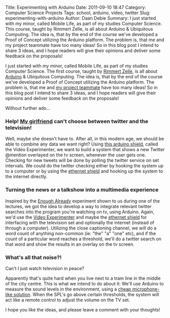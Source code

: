 Title: Experimenting with Arduino
Date: 2011-09-10 18:47
Category: Computer Science Projects
Tags: school, arduino, video, twitter
Slug: experimenting-with-arduino
Author: Daan Debie
Summary: I just started with my minor, called Mobile Life, as part of my studies Computer Science. This course, taught by Rimmert Zelle, is all about Arduino & Ubiquitous Computing. The idea is, that by the end of the course we've developed a Proof of Concept utilizing the Arduino platform. The problem is, that me and my project teammate have too many ideas! So in this blog post I intend to share 3 ideas, and I hope readers will give their opinions and deliver some feedback on the proposals!

I just started with my minor, called Mobile Life, as part of my studies Computer Science. The first course, taught by [Rimmert Zelle](http://twitter.com/rimmertzelle "Rimmert Zelle"), is all about [Arduino](http://www.arduino.cc/ "Arduino") & Ubiquitous Computing. The idea is, that by the end of the course we've developed a Proof of Concept utilizing the Arduino platform. The problem is, that me and [my project teammate](http://www.vandorp.biz/ "Daniel van Dorp") have too many ideas! So in this blog post I intend to share 3 ideas, and I hope readers will give their opinions and deliver some feedback on the proposals!

Without further ado...

### Help! [My girlfriend](http://twitter.com/joy_nl "My lovely girlfriend...") can't choose between twitter and the television!    

Well, maybe she doesn't have to. After all, in this modern age, we should be able to combine any data we want right? Using [this arduino shield](http://nootropicdesign.com/ve/ "Video Experimenter"), called the Video Experimenter, we want to build a system that shows a new Twitter @mention overlayed on the tv screen, whenever the user gets one. Checking for new tweets will be done by polling the twitter service on set intervals. We could do the twitter checking either by hooking the system up to a computer or by using the [ethernet shield](http://www.arduino.cc/en/Main/ArduinoEthernetShield "Ethernet Shield") and hooking up the system to the internet directly.

### Turning the news or a talkshow into a multimedia experience

Inspired by the [Enough Already](http://www.engadget.com/2011/08/16/enough-already-arduino-mutes-tvs-overexposed-celebrities-frees/ "Enough Already") experiment shown to us during one of the lectures, we got the idea to develop a way to integrate relevant twitter searches into the program you're watching on tv, using Arduino. Again, we'd use the [Video Experimenter](http://nootropicdesign.com/ve/ "Video Experimenter") and maybe the [ethernet shield](http://www.arduino.cc/en/Main/ArduinoEthernetShield "Ethernet Shield") for interfacing with the television set and optionally the internet (instead of through a computer). Utilizing the close captioning channel, we will do a word count of anything non-common (ie: "the" "a" "one" etc), and if the count of a particular word reaches a threshold, we'll do a twitter search on that word and show the results in an overlay on the tv screen.

### What's all that noise?!

Can't I just watch television in peace?

Apparently that's quite hard when you live next to a tram line in the middle of the city centre. This is what we intend to do about it: We'll use Arduino to measure the sound levels in the environment, using a [cheap microphone-like solution](http://tinkerlog.com/2007/05/20/cheap-sound-sensor-for-avr/ ""). When the SPL's go above certain thresholds, the system will act like a remote control to adjust the volume on the TV set.

I hope you like the ideas, and please leave a comment with your thoughts!